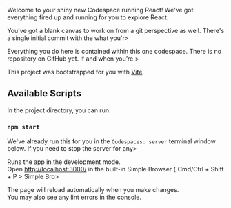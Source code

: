 
Welcome to your shiny new Codespace running React! We've got everything fired up and running for you to explore React.

You've got a blank canvas to work on from a git perspective as well. There's a single initial commit with the what you'r>

Everything you do here is contained within this one codespace. There is no repository on GitHub yet. If and when you’re >

This project was bootstrapped for you with [Vite](https://vitejs.dev/).

## Available Scripts

In the project directory, you can run:

### `npm start`

We've already run this for you in the `Codespaces: server` terminal window below. If you need to stop the server for any>

Runs the app in the development mode.\
Open [http://localhost:3000/](http://localhost:3000/) in the built-in Simple Browser (`Cmd/Ctrl + Shift + P > Simple Bro>

The page will reload automatically when you make changes.\
You may also see any lint errors in the console.
